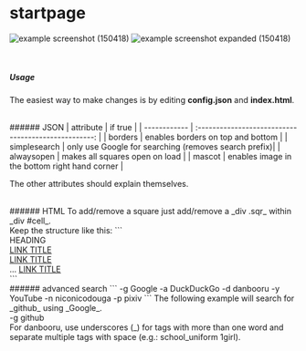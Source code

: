 startpage
====

![example screenshot (150418)](http://i.imgur.com/yHSJnF2.png)
![example screenshot expanded (150418)](http://i.imgur.com/Y74QvsV.png)


<br>

##### Usage
The easiest way to make changes is by editing __config.json__ and __index.html__.

<br>
###### JSON
| attribute    | if true                                              |
| ------------ | :--------------------------------------------------: |
| borders      | enables borders on top and bottom                    |
| simplesearch | only use Google for searching (removes search prefix)|
| alwaysopen   | makes all squares open on load                       |
| mascot       | enables image in the bottom right hand corner        |

The other attributes should explain themselves.

<br>
###### HTML
To add/remove a square just add/remove a _div .sqr_ within _div #cell_.<br>
Keep the structure like this:
```
<div class="sqr">
    <span>HEADING</span>
    <div class="content">
        <a href="URL">LINK TITLE</a><br>
        <a href="URL">LINK TITLE</a><br>
        ...
        <a href="URL">LINK TITLE</a>
    </div>
</div>
```

<br>
###### advanced search
```
-g      Google
-a      DuckDuckGo
-d      danbooru
-y      YouTube
-n      niconicodouga
-p      pixiv
```
The following example will search for _github_ using _Google_.<br>
-g github<br>
For danbooru, use underscores (_) for tags with more than one word and separate multiple tags with space (e.g.: school_uniform 1girl).
